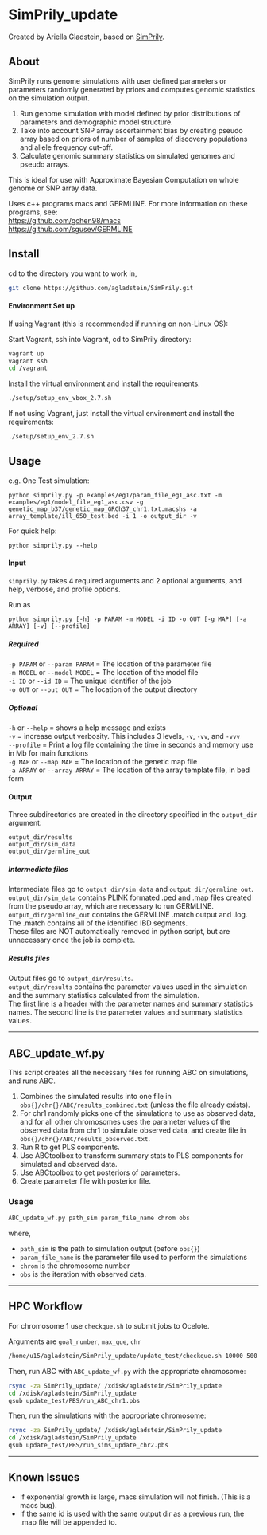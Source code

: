 # SimPrily_update

Created by Ariella Gladstein, based on [SimPrily](https://agladstein.github.io/SimPrily/index.html).  

## About
SimPrily runs genome simulations with user defined parameters or parameters randomly generated by priors and computes genomic statistics on the simulation output.  

1. Run genome simulation with model defined by prior distributions of parameters and demographic model structure.
2. Take into account SNP array ascertainment bias by creating pseudo array based on priors of number of samples of discovery populations and allele frequency cut-off.
3. Calculate genomic summary statistics on simulated genomes and pseudo arrays. 

This is ideal for use with Approximate Bayesian Computation on whole genome or SNP array data.

Uses c++ programs macs and GERMLINE. For more information on these programs, see:  
https://github.com/gchen98/macs  
https://github.com/sgusev/GERMLINE  

## Install

cd to the directory you want to work in,
```bash
git clone https://github.com/agladstein/SimPrily.git
```

#### Environment Set up
If using Vagrant (this is recommended if running on non-Linux OS):

Start Vagrant, ssh into Vagrant, cd to SimPrily directory:
```bash
vagrant up
vagrant ssh
cd /vagrant
``` 
Install the virtual environment and install the requirements.
```bash
./setup/setup_env_vbox_2.7.sh
```

If not using Vagrant, just install the virtual environment and install the requirements:
```bash
./setup/setup_env_2.7.sh
```


## Usage

e.g. One Test simulation:  
```
python simprily.py -p examples/eg1/param_file_eg1_asc.txt -m examples/eg1/model_file_eg1_asc.csv -g genetic_map_b37/genetic_map_GRCh37_chr1.txt.macshs -a array_template/ill_650_test.bed -i 1 -o output_dir -v
```

For quick help:
```
python simprily.py --help
```

#### Input  
`simprily.py` takes 4 required arguments and 2 optional arguments, and help, verbose, and profile options.   

Run as  
```
python simprily.py [-h] -p PARAM -m MODEL -i ID -o OUT [-g MAP] [-a ARRAY] [-v] [--profile]
```
##### Required 
`-p PARAM` or `--param PARAM` = The location of the parameter file  
`-m MODEL` or `--model MODEL` = The location of the model file  
`-i ID` or `--id ID` = The unique identifier of the job  
`-o OUT` or `--out OUT` = The location of the output directory  
 
##### Optional
`-h` or `--help` = shows a help message and exists  
`-v` = increase output verbosity. This includes 3 levels, `-v`, `-vv`, and `-vvv`  
`--profile` = Print a log file containing the time in seconds and memory use in Mb for main functions  
`-g MAP` or `--map MAP` = The location of the genetic map file  
`-a ARRAY` or `--array ARRAY` = The location of the array template file, in bed form  

#### Output
Three subdirectories are created in the directory specified in the `output_dir` argument.  
```
output_dir/results
output_dir/sim_data
output_dir/germline_out
```

##### Intermediate files
Intermediate files go to `output_dir/sim_data` and `output_dir/germline_out`.    
`output_dir/sim_data` contains PLINK formated .ped and .map files created from the pseudo array, which are necessary to run GERMLINE.  
`output_dir/germline_out` contains the GERMLINE .match output and .log. The .match contains all of the identified IBD segments.  
These files are NOT automatically removed in python script, but are unnecessary once the job is complete.  

##### Results files
Output files go to `output_dir/results`.  
`output_dir/results` contains the parameter values used in the simulation and the summary statistics calculated from the simulation.  
The first line is a header with the parameter names and summary statistics names.
The second line is the parameter values and summary statistics values.  

-------------------------

## ABC_update_wf.py

This script creates all the necessary files for running ABC on simulations, and runs ABC.
1. Combines the simulated results into one file in `obs{}/chr{}/ABC/results_combined.txt` (unless the file already exists).
2. For chr1 randomly picks one of the simulations to use as observed data,
and for all other chromosomes uses the parameter values of the observed data from chr1 to simulate observed data,
and create file in `obs{}/chr{}/ABC/results_observed.txt`.
3. Run R to get PLS components.
4. Use ABCtoolbox to transform summary stats to PLS components for simulated and observed data.
5. Use ABCtoolbox to get posteriors of parameters.
6. Create parameter file with posterior file.

### Usage
```bash
ABC_update_wf.py path_sim param_file_name chrom obs
```
where,
- `path_sim` is the path to simulation output (before `obs{}`)
- `param_file_name` is the parameter file used to perform the simulations
- `chrom` is the chromosome number
- `obs` is the iteration with observed data.
-------------------------

## HPC Workflow

For chromosome 1 use `checkque.sh` to submit jobs to Ocelote.

Arguments are `goal_number`, `max_que`, `chr`  

```bash
/home/u15/agladstein/SimPrily_update/update_test/checkque.sh 10000 500 1
```

Then, run ABC with `ABC_update_wf.py` with the appropriate chromosome:
```bash
rsync -za SimPrily_update/ /xdisk/agladstein/SimPrily_update
cd /xdisk/agladstein/SimPrily_update
qsub update_test/PBS/run_ABC_chr1.pbs
```

Then, run the simulations with the appropriate chromosome:
```bash
rsync -za SimPrily_update/ /xdisk/agladstein/SimPrily_update
cd /xdisk/agladstein/SimPrily_update
qsub update_test/PBS/run_sims_update_chr2.pbs
```

-------------------------


## Known Issues
* If exponential growth is large, macs simulation will not finish. (This is a macs bug).
* If the same id is used with the same output dir as a previous run, the .map file will be appended to.
